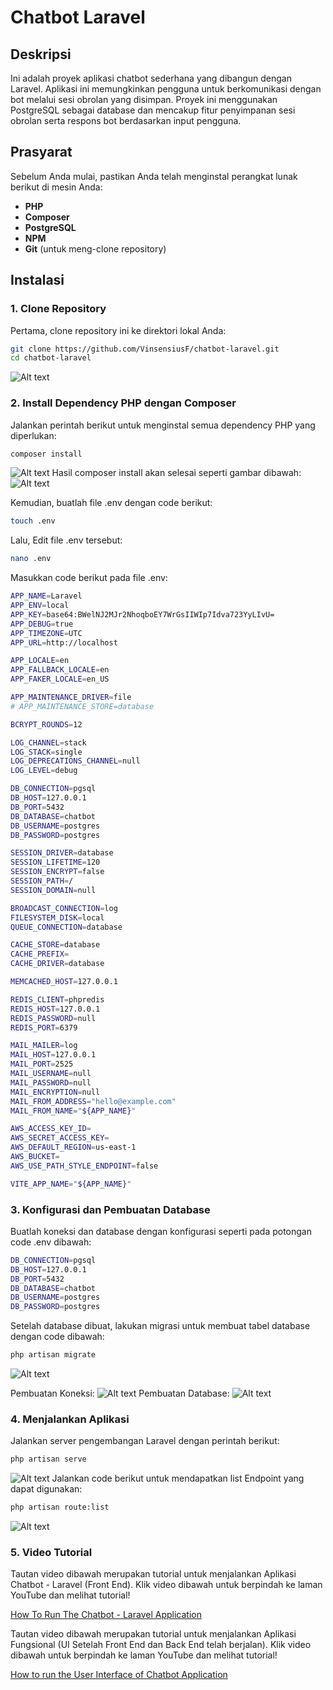 # Chatbot Laravel

## Deskripsi
Ini adalah proyek aplikasi chatbot sederhana yang dibangun dengan Laravel. Aplikasi ini memungkinkan pengguna untuk berkomunikasi dengan bot melalui sesi obrolan yang disimpan. Proyek ini menggunakan PostgreSQL sebagai database dan mencakup fitur penyimpanan sesi obrolan serta respons bot berdasarkan input pengguna.

## Prasyarat
Sebelum Anda mulai, pastikan Anda telah menginstal perangkat lunak berikut di mesin Anda:

- **PHP** 
- **Composer** 
- **PostgreSQL** 
- **NPM** 
- **Git** (untuk meng-clone repository)

## Instalasi

### 1. Clone Repository
Pertama, clone repository ini ke direktori lokal Anda:

```bash
git clone https://github.com/VinsensiusF/chatbot-laravel.git
cd chatbot-laravel
```
![Alt text](public/images/clone.png)

### 2. Install Dependency PHP dengan Composer
Jalankan perintah berikut untuk menginstal semua dependency PHP yang diperlukan:

```bash
composer install
```
![Alt text](public/images/install1.png)
Hasil composer install akan selesai seperti gambar dibawah:
![Alt text](public/images/install2.png)

Kemudian, buatlah file .env dengan code berikut:
```bash
touch .env
```
Lalu, Edit file .env tersebut:
```bash
nano .env
```
Masukkan code berikut pada file .env:

```bash
APP_NAME=Laravel
APP_ENV=local
APP_KEY=base64:BWelNJ2MJr2NhoqboEY7WrGsIIWIp7Idva723YyLIvU=
APP_DEBUG=true
APP_TIMEZONE=UTC
APP_URL=http://localhost

APP_LOCALE=en
APP_FALLBACK_LOCALE=en
APP_FAKER_LOCALE=en_US

APP_MAINTENANCE_DRIVER=file
# APP_MAINTENANCE_STORE=database

BCRYPT_ROUNDS=12

LOG_CHANNEL=stack
LOG_STACK=single
LOG_DEPRECATIONS_CHANNEL=null
LOG_LEVEL=debug

DB_CONNECTION=pgsql
DB_HOST=127.0.0.1
DB_PORT=5432
DB_DATABASE=chatbot
DB_USERNAME=postgres
DB_PASSWORD=postgres

SESSION_DRIVER=database
SESSION_LIFETIME=120
SESSION_ENCRYPT=false
SESSION_PATH=/
SESSION_DOMAIN=null

BROADCAST_CONNECTION=log
FILESYSTEM_DISK=local
QUEUE_CONNECTION=database

CACHE_STORE=database
CACHE_PREFIX=
CACHE_DRIVER=database

MEMCACHED_HOST=127.0.0.1

REDIS_CLIENT=phpredis
REDIS_HOST=127.0.0.1
REDIS_PASSWORD=null
REDIS_PORT=6379

MAIL_MAILER=log
MAIL_HOST=127.0.0.1
MAIL_PORT=2525
MAIL_USERNAME=null
MAIL_PASSWORD=null
MAIL_ENCRYPTION=null
MAIL_FROM_ADDRESS="hello@example.com"
MAIL_FROM_NAME="${APP_NAME}"

AWS_ACCESS_KEY_ID=
AWS_SECRET_ACCESS_KEY=
AWS_DEFAULT_REGION=us-east-1
AWS_BUCKET=
AWS_USE_PATH_STYLE_ENDPOINT=false

VITE_APP_NAME="${APP_NAME}"
```

### 3. Konfigurasi dan Pembuatan Database
Buatlah koneksi dan database dengan konfigurasi seperti pada potongan code .env dibawah:
```bash
DB_CONNECTION=pgsql
DB_HOST=127.0.0.1
DB_PORT=5432
DB_DATABASE=chatbot
DB_USERNAME=postgres
DB_PASSWORD=postgres
```

Setelah database dibuat, lakukan migrasi untuk membuat tabel database dengan code dibawah:
```bash
php artisan migrate
```
![Alt text](public/images/migrate.png)

Pembuatan Koneksi:
![Alt text](public/images/connection.png)
Pembuatan Database:
![Alt text](public/images/database.png)

### 4. Menjalankan Aplikasi
Jalankan server pengembangan Laravel dengan perintah berikut:
```bash
php artisan serve
```
![Alt text](public/images/serve.png)
Jalankan code berikut untuk mendapatkan list Endpoint yang dapat digunakan:
```bash
php artisan route:list
```
![Alt text](public/images/route.png)

### 5. Video Tutorial
Tautan video dibawah merupakan tutorial untuk menjalankan Aplikasi Chatbot - Laravel (Front End). Klik video dibawah untuk berpindah ke laman YouTube dan melihat tutorial!

[How To Run The Chatbot - Laravel Application](https://youtu.be/QIo3FB73biE)


Tautan video dibawah merupakan tutorial untuk menjalankan Aplikasi Fungsional (UI Setelah Front End dan Back End telah berjalan). Klik video dibawah untuk berpindah ke laman YouTube dan melihat tutorial!

[How to run the User Interface of Chatbot Application](https://youtu.be/hI1hOTrrHNo)
